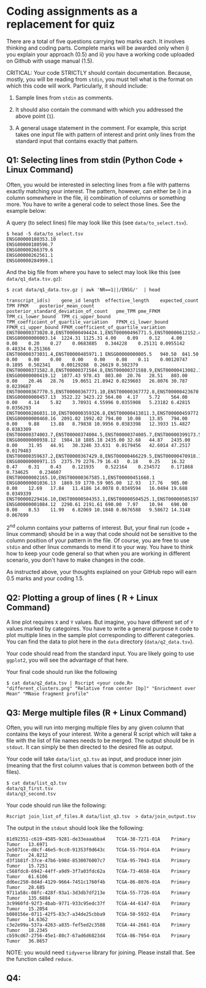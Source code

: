 # Coding assignments as a replacement for quiz

There are a total of five questions carrying two marks each. It involves thinking and coding parts. Complete marks will be awarded only when i)  you explain your approach (0.5) and ii) you have a working code uploaded on Github with usage manual (1.5). 

CRITICAL: Your code STRICTLY should contain documentation. Because, mostly, you will be reading from `stdin`, you must tell what is the format on which this code will work. Particularly, it should include:

1. Sample lines from `stdin` as comments. 

2. It should also contain the command with which you addressed the above point (`1`). 

3. A general usage statement in the comment. For example, this script takes one input file with pattern of interest and print only lines from the standard input that contains exactly that pattern.



## Q1: Selecting lines from stdin (Python Code + Linux Command)

Often, you would be interested in selecting lines from a file with patterns
exactly matching your interest. The pattern, however, can either be i) in a
column somewhere in the file, ii) combination of columns or something more. You
have to write a general code to select those lines. See the example below:

A query (to select lines) file may look like this (see `data/to_select.tsv`).

```
$ head -5 data/to_select.tsv
ENSG00000180353.10
ENSG00000180596.7
ENSG00000266379.6
ENSG00000262561.1
ENSG00000284999.1
```

And the big file from where you have to select may look like this (see `data/q1_data.tsv.gz`):

```
$ zcat data/q1_data.tsv.gz | awk 'NR==1||/ENSG/'  | head 

transcript_id(s)	gene_id	length	effective_length	expected_count	TPM	FPKM	posterior_mean_count	posterior_standard_deviation_of_count	pme_TPM	pme_FPKM	TPM_ci_lower_bound	TPM_ci_upper_bound	TPM_coefficient_of_quartile_variation	FPKM_ci_lower_bound	FPKM_ci_upper_bound	FPKM_coefficient_of_quartile_variation
ENST00000373020.8,ENST00000494424.1,ENST00000496771.5,ENST00000612152.4,ENST00000614008.4	ENSG00000000003.14	1224.31	1125.31	4.00	0.09	0.12	4.00	0.00	0.20	0.27	0.0683885	0.344228	0.25131	0.0955142	0.48334	0.251366
ENST00000373031.4,ENST00000485971.1	ENSG00000000005.5	940.50	841.50	0.00	0.00	0.00	0.00	0.00	0.08	0.11	0.00120747	0.1895	0.502341	0.00129288	0.26619	0.502379
ENST00000371582.8,ENST00000371584.8,ENST00000371588.9,ENST00000413082.1,ENST00000466152.5,ENST00000494752.1	ENSG00000000419.12	1077.43	978.43	803.00	20.76	28.51	803.00	0.00	20.46	28.76	19.0651	21.8942	0.0239603	26.8076	30.787	0.0239687
ENST00000367770.5,ENST00000367771.10,ENST00000367772.8,ENST00000423670.1,ENST00000470238.1	ENSG00000000457.13	3522.22	3423.22	564.00	4.17	5.72	564.00	0.00	4.14	5.82	3.70931	4.55996	0.0355908	5.23182	6.42815	0.0356293
ENST00000286031.10,ENST00000359326.8,ENST00000413811.3,ENST00000459772.5,ENST00000466580.6,ENST00000472795.5,ENST00000481744.5,ENST00000496973.5,ENST00000498289.5	ENSG00000000460.16	2091.02	1992.02	794.00	10.08	13.85	794.00	0.00	9.88	13.88	8.79838	10.9956	0.0383398	12.3933	15.4827	0.0383309
ENST00000374003.7,ENST00000374004.5,ENST00000374005.7,ENST00000399173.5,ENST00000457296.5,ENST00000468038.1,ENST00000475472.5	ENSG00000000938.12	1984.18	1885.18	2435.00	32.68	44.87	2435.00	0.00	31.95	44.91	30.3246	33.631	0.0179456	42.6014	47.2517	0.0179483
ENST00000359637.2,ENST00000367429.8,ENST00000466229.5,ENST00000470918.1,ENST00000496761.1,ENST00000630130.2	ENSG00000000971.15	2375.79	2276.79	16.43	0.18	0.25	16.32	0.47	0.31	0.43	0.121935	0.522164	0.234572	0.171868	0.734625	0.234607
ENST00000002165.10,ENST00000367585.1,ENST00000451668.1	ENSG00000001036.13	1869.59	1770.59	905.00	12.93	17.76	905.00	0.00	12.69	17.84	11.4186	14.0078	0.0349594	16.0494	19.688	0.0349339
ENST00000229416.10,ENST00000504353.1,ENST00000504525.1,ENST00000505197.1,ENST00000505294.5,ENST00000509541.5,ENST00000510837.5,ENST00000513939.6,ENST00000514004.5,ENST00000514373.3,ENST00000514933.2,ENST00000515580.1,ENST00000616923.5,ENST00000643939.1,ENST00000650454.1	ENSG00000001084.12	2290.61	2191.61	690.00	7.97	10.94	690.00	0.00	8.53	11.99	6.82069	10.1848	0.0676588	9.58672	14.3148	0.067699
```

2<sup>nd</sup> column contains your patterns of interest. But, your final run (code + linux command) should be in a way that code should not be sensitive to the column position of your pattern in the file. Of course, you are free to use `stdin` and other linux commands to mend it to your way. You have to think how to keep your code general so that when you are working in different scenario, you don't have to make changes in the code.

As instructed above, your thoughts explained on your GitHub repo will earn 0.5 marks and your coding 1.5. 


## Q2: Plotting a group of lines  ( R + Linux Command) 

A line plot requires `X` and `Y` values. But imagine, you have different set of `Y` values marked by categoires. You have to write a general purpose `R` code to plot multiple lines in the sample plot corresponding to different categories. You can find the data to plot here in the `data` directory (`data/q2_data.tsv`). 

Your code should read from the standard input. You are likely going to use `ggplot2`, you will see the advantage of that here.

Your final code should run like the following
```
$ cat data/q2_data.tsv | Rscript <your code.R> "different_clusters.png" "Relative from center [bp]" "Enrichment over Mean" "MNase fragment profile" 
```


## Q3: Merge multiple files (R + Linux Command)

Often, you will run into merging multiple files by any given column that contains the keys of your interest. Write a general R script which will take a file with the list of file names needs to be merged. The output should be in `stdout`. It can simply be then directed to the desired file as output. 

Your code will take `data/list_q3.tsv` as input, and produce inner join (meaning that the first column values that is common between both of the files).

```
$ cat data/list_q3.tsv 
data/q3_first.tsv
data/q3_second.tsv
```

Your code should run like the following:

```
Rscript join_list_of_files.R data/list_q3.tsv  > data/join_output.tsv
```

The output in the `stdout` should look like the following:

```
81d92351-c619-4585-9281-de33eaaabba4	TCGA-38-7271-01A	Primary Tumor	13.6971
2e5071ce-d8cf-46e5-9cc0-91353f0d643c	TCGA-55-7914-01A	Primary Tumor	24.8212
d3f1b81f-37ce-47b6-b98d-8530076007c7	TCGA-95-7043-01A	Primary Tumor	15.7251
c568fdc8-6942-44ff-a9d9-3f7a03fdc62a	TCGA-73-4658-01A	Primary Tumor	61.6106
dd6ec250-8d4d-4129-9664-7451c1760f4b	TCGA-86-8076-01A	Primary Tumor	28.685
9711a58c-08fc-428f-93a1-3d3db7df213e	TCGA-55-7726-01A	Primary Tumor	135.6884
3c9960fd-92f3-4bab-9771-933c95edc37f	TCGA-44-6147-01A	Primary Tumor	15.2054
b080156e-0711-42f5-83c7-a34de25cbba9	TCGA-50-5932-01A	Primary Tumor	14.6362
c3e2e99a-537a-4263-a835-fef5ed2c3588	TCGA-44-2661-01A	Primary Tumor	18.2345
cb59cd67-2756-45e1-80c7-67ad6d6823d4	TCGA-86-7954-01A	Primary Tumor	36.8657
```

NOTE: you would need `tidyverse` library for joining. Please install that. See the function called `reduce`. 

## Q4: 
